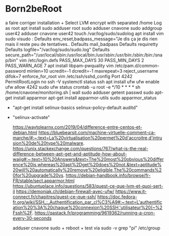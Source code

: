 # Born2beRoot
a faire corriger
installation +
Select LVM encrypt with separated /home
Log as root
apt install sudo
adduser root sudo
adduser cnavone sudo
addgroup user42
adduser cnavone user42
touch /var/log/sudo/sudolog
apt install vim
sudo visudo : 
Defaults        env_reset,badpass_message="Je dis ça je dis rien mais il reste peu de tentatives..
Defaults        mail_badpass
Defaults        requiretty
Defaults        logfile="/var/log/sudo/sudo.log"
Defaults        secure_path="/usr/local/sbin:/usr/local/bin:/usr/sbin:/usr/bin:/sbin:/bin:/snap/bin"
vim /etc/login.defs
PASS_MAX_DAYS 30
PASS_MIN_DAYS 2
PASS_WARN_AGE 7
apt install libpam-pwquality
vim /etc/pam.d/common-password
minlen=10 ucredit=-1 dcredit=-1 maxrepeat=3 reject_username difok=7 enforce_for_root
vim /etc/ssh/sshd_config
Port 4242
PermitRootLogin no
ssh -V
systemctl status ssh
apt install ufw
ufw enable
ufw allow 4242
sudo ufw status
crontab -u root -e */10 * * * * sh /home/cnavone/monitoring.sh | wall
sudo adduser <username>
getent passwd <username>
sudo apt-get install apparmor
apt-get install apparmor-utils
sudo apparmor_status
- "apt-get install selinux-basics selinux-policy-default auditd"
- "selinux-activate"
  
  
  https://waytolearnx.com/2019/04/difference-entre-centos-et-debian.html
  https://bluebearsit.com/machine-virtuelle-comment-ca-marche/#:~:text=La%20virtualisation%20permet%20d'accroitre,d'intrusion%20de%20type%20malware.
  https://unix.stackexchange.com/questions/767/what-is-the-real-difference-between-apt-get-and-aptitude-how-about-wajig#:~:text=10%20Answers&text=The%20most%20obvious%20difference%20is,whereas%20apt%2Dget%20does%20not.&text=aptitude%20will%20automatically%20remove%20eligible,The%20commands%20for%20upgrade%20vs.
 https://debian-handbook.info/browse/fr-FR/stable/sect.apparmor.html
  https://ubuntuplace.info/questions/583/quest-ce-que-lvm-et-quoi-sert-il
  https://demoniak.ch/debian-firewall-avec-ufw/
  https://www.it-connect.fr/chapitres/quest-ce-que-ssh/
  https://doc.fedora-fr.org/wiki/SSH_:_Authentification_par_cl%C3%A9#:~:text=L'authentification%20%3A%20chaque%20connexion%20SSH,'utilisateur%20(~%2Fssh%2F.
  https://qastack.fr/programming/9619362/running-a-cron-every-30-seconds

  adduser cnavone sudo + reboot + test via sudo -v
  grep "pi" /etc/group
